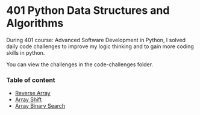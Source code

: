 # 401 Python Data Structures and Algorithms

During 401 course: Advanced Software Development in Python, I solved daily code challenges to improve my logic thinking and to gain more coding skills in python. 

You can view the challenges in the code-challenges folder.

### Table of content

  * [Reverse Array](https://github.com/DanaAbbadi/data-structures-and-algorithms-python/tree/master/data_structures_and_algorithms/challenges/array_reverse)
  * [Array Shift ](https://github.com/DanaAbbadi/data-structures-and-algorithms-python/tree/master/data_structures_and_algorithms/challenges/array_shift)
  * [Array Binary Search](https://github.com/DanaAbbadi/data-structures-and-algorithms-python/tree/master/data_structures_and_algorithms/challenges/array_binary_search)